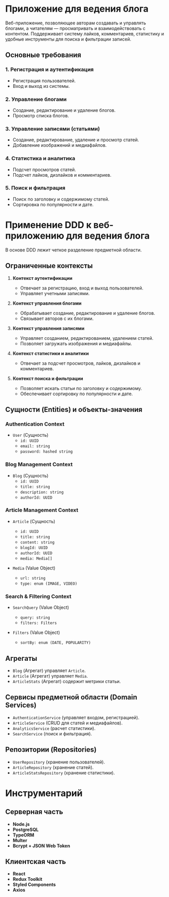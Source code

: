 # Приложение для ведения блога  

Веб-приложение, позволяющее авторам создавать и управлять блогами, а читателям — просматривать и взаимодействовать с контентом. Поддерживает систему лайков, комментариев, статистику и удобные инструменты для поиска и фильтрации записей.  

## Основные требования  

### 1. Регистрация и аутентификация  
- Регистрация пользователей.  
- Вход и выход из системы.  

### 2. Управление блогами  
- Создание, редактирование и удаление блогов.  
- Просмотр списка блогов.   

### 3. Управление записями (статьями)  
- Создание, редактирование, удаление и просмотр статей.    
- Добавление изображений и медиафайлов.   

### 4. Статистика и аналитика  
- Подсчет просмотров статей.  
- Подсчет лайков, дизлайков и комментариев.   

### 5. Поиск и фильтрация  
- Поиск по заголовку и содержимому статей.  
- Сортировка по популярности и дате.  

# Применение DDD к веб-приложению для ведения блога  

В основе DDD лежит четкое разделение предметной области.  

## Ограниченные контексты  

1. **Контекст аутентификации**  
   - Отвечает за регистрацию, вход и выход пользователей.  
   - Управляет учетными записями.  

2. **Контекст управления блогами**  
   - Обрабатывает создание, редактирование и удаление блогов.  
   - Связывает авторов с их блогами.  

3. **Контекст управления записями**  
   - Управляет созданием, редактированием, удалением статей.  
   - Позволяет загружать изображения и медиафайлы.  

4. **Контекст статистики и аналитики**  
   - Отвечает за подсчет просмотров, лайков, дизлайков и комментариев.  

5. **Контекст поиска и фильтрации**  
   - Позволяет искать статьи по заголовку и содержимому.  
   - Обеспечивает сортировку по популярности и дате.  

## Сущности (Entities) и объекты-значения

### Authentication Context  
- `User` (Сущность)  
  - `id: UUID`  
  - `email: string`  
  - `password: hashed string`  

### Blog Management Context  
- `Blog` (Сущность)  
  - `id: UUID`  
  - `title: string`  
  - `description: string`  
  - `authorId: UUID`  

### Article Management Context  
- `Article` (Сущность)  
  - `id: UUID`  
  - `title: string`  
  - `content: string`  
  - `blogId: UUID`  
  - `authorId: UUID`  
  - `media: Media[]`  

- `Media` (Value Object)  
  - `url: string`  
  - `type: enum (IMAGE, VIDEO)`  

### Search & Filtering Context  
- `SearchQuery` (Value Object)  
  - `query: string`  
  - `filters: Filters`  

- `Filters` (Value Object)  
  - `sortBy: enum (DATE, POPULARITY)`  

## Агрегаты 
- `Blog` (Агрегат) управляет `Article`.  
- `Article` (Агрегат) управляет `Media`.  
- `ArticleStats` (Агрегат) содержит метрики статьи.  

## Сервисы предметной области (Domain Services)  
- `AuthenticationService` (управляет входом, регистрацией).  
- `ArticleService` (CRUD для статей и медиафайлов).  
- `AnalyticsService` (расчет статистики).  
- `SearchService` (поиск и фильтрация).  

## Репозитории (Repositories)  
- `UserRepository` (хранение пользователей).   
- `ArticleRepository` (хранение статей).  
- `ArticleStatsRepository` (хранение статистики).

# Инструментарий  

## Серверная часть  
- **Node.js**  
- **PostgreSQL**  
- **TypeORM**  
- **Multer**  
- **Bcrypt + JSON Web Token**  

## Клиентская часть  
- **React**  
- **Redux Toolkit**  
- **Styled Components**  
- **Axios**  

